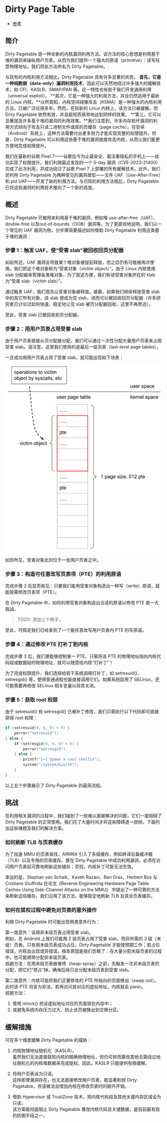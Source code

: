 # Dirty Page Table

* [参考](https://yanglingxi1993.github.io/dirty_pagetable/dirty_pagetable.html)

## 简介

Dirty Pagetable 是一种全新的内核漏洞利用方法。该方法的核心思想是利用基于堆的漏洞来操纵用户页表，从而为我们提供一个强大的原语（primitive）：读写任意物理地址。我们将此方法命名为 Dirty Pagetable。

与现有的内核利用方法相比，Dirty Pagetable 具有许多显著的优势。
**首先，它是一种纯数据（data-only）漏洞利用技术**，因此可以天然地绕过许多强大的缓解技术，如 CFI、KASLR、SMAP/PAN 等。这一特性也有助于我们开发通用利用（universal exploit）。
**其次，它是一种强大的利用方法，并且仍然适用于最新的 Linux 内核。**众所周知，内核空间镜像攻击（KSMA）是一种强大的内核利用方法，已被广泛应用多年。然而，在较新的 Linux 内核上，该方法已被缓解。但 Dirty Pagetable 依然有效，并且能轻而易举地达到同样的效果。
**第三，它可以显著提高许多基于堆的漏洞的利用效果。**我们注意到，许多内存损坏漏洞的利用方式倾向于攻击只读二进制文件或库的页缓存（page cache）。在安卓（Android）系统上，这种方法需要付出更多努力才能实现完整的权限提升。但是，Dirty Pagetable 可以利用这些基于堆的漏洞直接攻击内核，从而让我们能更方便地完成权限提升。

我们在最新的谷歌 Pixel 7——谷歌迄今为止最安全、最注重隐私的手机上——成功实现了权限提升。我们利用最近发现的一个 0-day 漏洞（CVE-2023-21400）完成了此次利用，并成功绕过了谷歌 Pixel 7 上部署的所有缓解技术。此外，我们还利用 Dirty Pagetable 为两种常见的漏洞类型——文件 UAF（Use-After-Free）和 pid UAF——开发了新的利用方法。与已知的利用方法相比，Dirty Pagetable 已将这些漏洞的利用技术推向了一个新的高度。

## 概述

Dirty Pagetable 可被用来利用基于堆的漏洞，例如堆 use-after-free（UAF）、double-free 以及out-of-bounds（OOB）漏洞等。为了更直观地说明，我们以一个常见的 UAF 漏洞为例，分步骤简要描述如何借助 Dirty Pagetable 利用这类基于堆的漏洞：

### 步骤 1：触发 UAF，使“受害 slab”被回收回页分配器

如前所述，UAF 漏洞会导致某个堆对象被提前释放，但之后仍有可能被再次使用。我们把这个堆对象称为“受害对象（victim object）”。由于 Linux 内核使用 slab 分配器来管理各类堆对象，为了叙述方便，我们称该受害对象所在的 slab 为“受害 slab（victim slab）”。

通过触发 UAF，我们首先让受害对象被释放。接着，如果我们继续释放受害 slab 中的其它所有对象，该 slab 便成为空 slab，进而可以被回收回页分配器（许多研究者已讨论过如何快速、稳定地让空 slab 被页分配器回收，这里不再赘述）。

至此，受害 slab 已被回收到页分配器。

### 步骤 2：用用户页表占用受害 slab

由于用户页表直接从页分配器分配，我们可以通过一次性分配大量用户页表来占用受害 slab。请注意，这里我们使用的是最后一级页表（last-level page tables）。

一旦成功用用户页表占用了受害 slab，就可能出现如下场景：

![](./images/pic1_occupy_with_pagetable.svg)

如你所见，受害对象此刻位于一张用户页表之中。

### 步骤 3：构造可任意改写页表项（PTE）的利用原语  

完成步骤 2 后显而易见：只要我们能用受害对象构造出一种写（write）原语，就能按需修改页表项（PTE）。

在 Dirty Pagetable 中，如何利用受害对象构造出合适的原语以修改 PTE 是一大挑战。

> TODO: 添加三个例子。

至此，可假定我们已经拿到了一个能任意改写用户页表内 PTE 的写原语。

### 步骤 4：通过修改 PTE 打补丁到内核  

完成步骤 3 后，我们便能够控制某一 PTE。只需将该 PTE 的物理地址指向内核代码段或数据段的物理地址，就可以随意给内核“打补丁”！

为了完成权限提升，我们选择给若干系统调用打补丁，如 setresuid()、setresgid() 等，使得普通进程也能直接调用它们。如果系统启用了 SELinux，还可能需要再修改 SELinux 相关变量以将其关闭。

### 步骤 5：获取 root 权限  

由于 setresuid() 和 setresgid() 已被补丁修改，我们只需执行以下代码即可直接获得 root 权限：

```c
if (setresuid(0, 0, 0) < 0) {
    perror("setresuid");
} else {
    if (setresgid(0, 0, 0) < 0) {
        perror("setresgid");
    } else {
        printf("[+] Spawn a root shell\n");
        system("/system/bin/sh");
    }
}
```

以上五个步骤展示了 Dirty Pagetable 的最简流程。

## 挑战

在利用相关漏洞的过程中，我们碰到了一些难以直接解决的问题，它们一度阻碍了 Dirty Pagetable 的正常使用。我们花了大量时间才将这些障碍逐一排除。下面列出这些难题及我们的解决方案。

### 如何刷新 TLB 与页表缓存  

为了加速 MMU 的页表查找，ARM64 引入了多级缓存，例如转译后备缓冲器（TLB）以及专用的页表缓存。要在 Dirty Pagetable 中成功利用漏洞，必须在访问用户页表前可靠地刷新这些缓存；否则，内核补丁可能无法生效。  

幸运的是，Stephan van Schaik、Kaveh Razavi、Ben Gras、Herbert Bos 与 Cristiano Giuffrida 在论文《Reverse Engineering Hardware Page Table Caches Using Side-Channel Attacks on the MMU》 中提出了一种可靠的方法来刷新这些缓存。我们沿用了该方法，能够稳定地刷新 TLB 及其余页表缓存。

### 如何在提权过程中避免对页表的意外操作  

利用 Dirty Pagetable 时可能出现两类意外行为：

第一类意外：误用非末级页表占用受害 slab。  
例如，在 Android 上我们可能用 2 级页表占用了受害 slab，而非所需的 3 级（末级）页表。只有用末级页表成功占位，Dirty Pagetable 才能按预期工作；若占位错误，内核会出现诡异错误。根本原因是我们忽略了：在大量分配末级页表的过程中，也可能顺带分配非末级页表。  
规避方法：在用末级页表做堆喷（heap-spray）之前，先触发一次非末级页表的分配，把它们“预占”掉，确保后续只会分配末级页表到受害 slab。

第二类意外：内核可能将我们正要修改的 PTE 所指向的页面换出（swap out）。  
此时该 PTE 将变为非法，若再访问其对应的虚拟地址，内核就会 panic。  
规避方法：  
1. 使用 mlock() 把该虚拟地址对应的页面锁在内存中；  
2. 或避免系统内存压力过大，防止该页被换出到交换分区。

## 缓解措施  

可在多个维度缓解 Dirty Pagetable 的威胁：
1. 内核物理地址随机化（KASLR）。  
虽然我们无法直接获知内核的精确物理地址，但仍可转而篡改其他无需绕过地址随机化的内核堆数据来完成提权。因此，KASLR 只能提供有限缓解。

2. 将用户页表设为只读。  
这样即使漏洞存在，也无法直接修改用户页表，能显著削弱 Dirty Pagetable。但该做法会增加内核在修改页表时的额外开销。

3. 借助 Hypervisor 或 TrustZone 技术，把内核代码段及其他关键内存区域设为只读。  
该方案能彻底阻止 Dirty Pagetable 篡改内核代码及关键数据，是目前最有效的防御手段之一。